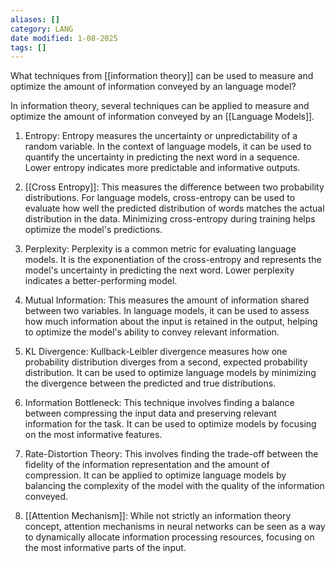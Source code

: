 ```yaml
---
aliases: []
category: LANG
date modified: 1-08-2025
tags: []
---
```


What techniques from [[information theory]] can be used to measure and optimize the amount of information conveyed by an language model?

In information theory, several techniques can be applied to measure and optimize the amount of information conveyed by an [[Language Models]].

1. Entropy: Entropy measures the uncertainty or unpredictability of a random variable. In the context of language models, it can be used to quantify the uncertainty in predicting the next word in a sequence. Lower entropy indicates more predictable and informative outputs.

2. [[Cross Entropy]]: This measures the difference between two probability distributions. For language models, cross-entropy can be used to evaluate how well the predicted distribution of words matches the actual distribution in the data. Minimizing cross-entropy during training helps optimize the model's predictions.

3. Perplexity: Perplexity is a common metric for evaluating language models. It is the exponentiation of the cross-entropy and represents the model's uncertainty in predicting the next word. Lower perplexity indicates a better-performing model.

4. Mutual Information: This measures the amount of information shared between two variables. In language models, it can be used to assess how much information about the input is retained in the output, helping to optimize the model's ability to convey relevant information.

5. KL Divergence: Kullback-Leibler divergence measures how one probability distribution diverges from a second, expected probability distribution. It can be used to optimize language models by minimizing the divergence between the predicted and true distributions.

6. Information Bottleneck: This technique involves finding a balance between compressing the input data and preserving relevant information for the task. It can be used to optimize models by focusing on the most informative features.

7. Rate-Distortion Theory: This involves finding the trade-off between the fidelity of the information representation and the amount of compression. It can be applied to optimize language models by balancing the complexity of the model with the quality of the information conveyed.

8. [[Attention Mechanism]]: While not strictly an information theory concept, attention mechanisms in neural networks can be seen as a way to dynamically allocate information processing resources, focusing on the most informative parts of the input.

